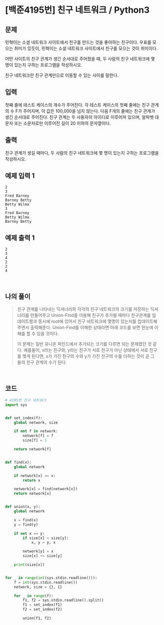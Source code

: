 # [백준4195번] 친구 네트워크 / Python3

## 문제

민혁이는 소셜 네트워크 사이트에서 친구를 만드는 것을 좋아하는 친구이다. 우표를 모으는 취미가 있듯이, 민혁이는 소셜 네트워크 사이트에서 친구를 모으는 것이 취미이다.

어떤 사이트의 친구 관계가 생긴 순서대로 주어졌을 때, 두 사람의 친구 네트워크에 몇 명이 있는지 구하는 프로그램을 작성하시오.

친구 네트워크란 친구 관계만으로 이동할 수 있는 사이를 말한다.

## 입력

첫째 줄에 테스트 케이스의 개수가 주어진다. 각 테스트 케이스의 첫째 줄에는 친구 관계의 수 F가 주어지며, 이 값은 100,000을 넘지 않는다. 다음 F개의 줄에는 친구 관계가 생긴 순서대로 주어진다. 친구 관계는 두 사용자의 아이디로 이루어져 있으며, 알파벳 대문자 또는 소문자로만 이루어진 길이 20 이하의 문자열이다.

## 출력

친구 관계가 생길 때마다, 두 사람의 친구 네트워크에 몇 명이 있는지 구하는 프로그램을 작성하시오.

## 예제 입력 1

```
2
3
Fred Barney
Barney Betty
Betty Wilma
3
Fred Barney
Betty Wilma
Barney Betty
```

## 예제 출력 1

```
2
3
4
2
2
4
```

<br>

## 나의 풀이

> 친구 관계를 나타내는 딕셔너리와 각각의 친구 네트워크의 크기를 저장하는 딕셔너리를 만들어주고 Union-Find를 이용해 친구가 추가될 때마다 친구관계를 업데이트함과 동시에 root에 있어서 친구 네트워크에 몇명이 있는지를 업데이트해주면서 출력해준다. Union-Find를 이해한 상태라면 아래 코드를 보면 한눈에 이해를 할 수 있을 것이다. 
>
> 이 문제는 일반 유니온 파인드에서 추가되는 크기를 다루면 되는 문제였던 것 같다. 예를들어, x라는 친구와, y라는 친구가 서로 친구가 아닌 상태에서 서로 친구를 맺게 된다면, x가 가진 친구의 수와 y가 가진 친구의 수를 더하는 것이 곧 그 둘의 친구 관계의 수가 된다.

<br>

## 코드

```python
# 4195번 친구 네트워크
import sys


def set_index(f):
    global network, size

    if not f in network:
        network[f] = f
        size[f] = 1

    return network[f]


def find(x):
    global network

    if network[x] == x:
        return x

    network[x] = find(network[x])
    return network[x]


def union(x, y):
    global network

    x = find(x)
    y = find(y)

    if not x == y:
        if size[x] < size[y]:
            x, y = y, x

        network[y] = x
        size[x] += size[y]

    print(size[x])


for _ in range(int(sys.stdin.readline())):
    f = int(sys.stdin.readline())
    network, size = {}, {}

    for _ in range(f):
        f1, f2 = sys.stdin.readline().split()
        f1 = set_index(f1)
        f2 = set_index(f2)

        union(f1, f2)

```


